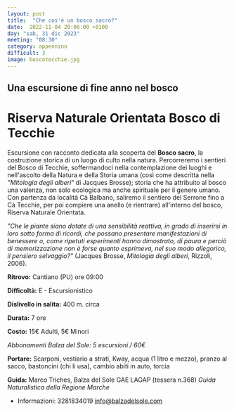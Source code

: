 ```yaml
---
layout: post
title:  "Che cos'è un bosco sacro?"
date:  2022-11-04 20:00:00 +0100
day: "sab, 31 dic 2023"
meeting: "08:30"
category: appennino 
difficult: 3
image: boscotecchie.jpg
---
```


## Una escursione di fine anno nel bosco
# Riserva Naturale Orientata Bosco di Tecchie

Escursione con racconto dedicata alla scoperta del **Bosco sacro**, la costruzione storica di un luogo di culto nella natura. Percorreremo i sentieri del Bosco di Tecchie, soffermandoci nella contemplazione dei luoghi e nell'ascolto della Natura e della Storia umana (così come descritta nella *"Mitologia degli alberi"* di Jacques Brosse); storia che ha attribuito al bosco una valenza, non solo ecologica ma anche spirituale per il genere umano.
Con partenza da località Cà Balbano, saliremo il sentiero del Serrone fino a Cà Tecchie, per poi compiere una anello (e rientrare) all'interno del bosco, Riserva Naturale Orientata.

*"Che le piante siano dotate di una sensibilità reattiva, in grado di inserirsi in loro sotto forma di ricordi, che possano presentare manifestazioni di benessere o, come ripetuti esperimenti hanno dimostrato, di paura e perciò di memorizzazione non è forse quanto esprimeva, nel suo modo allegorico, il pensiero selvaggio?"*
(Jacques Brosse, *Mitologia degli alberi*, Rizzoli, 2006).

**Ritrovo:** Cantiano (PU) ore 09:00

**Difficoltà:** E - Escursionistico

**Dislivello in salita:** 400 m. circa

**Durata:** 7 ore

**Costo:** 15€ Adulti, 5€ Minori

*Abbonamenti Balza del Sole: 5 escursioni / 60€*

**Portare:** Scarponi, vestiario a strati, Kway, acqua (1 litro e mezzo), pranzo al sacco, bastoncini (chi li usa), cambio abiti in auto, torcia

**Guida:** Marco Triches, Balza del Sole GAE LAGAP (tessera n.368)
*Guida Naturalistica della Regione Marche*
+ Informazioni: 3281834019    info@balzadelsole.com
